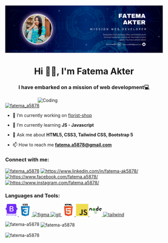![logo](https://github.com/fatema-a5878/fatema-a5878/blob/main/Banner-logo.png)
<h1 align="center">Hi 🥰👋, I'm Fatema Akter</h1>
<h3 align="center">I have embarked on a mission of web development💻</h3>
<img align="right" alt="Coding" width="400" src="https://cdn.dribbble.com/users/330915/screenshots/3587000/10_coding_dribbble.gif">

<p align="left"> <a href="https://twitter.com/fatema_a5878" target="blank"><img src="https://img.shields.io/twitter/follow/fatema_a5878?logo=twitter&style=for-the-badge" alt="fatema_a5878" /></a> </p>

- 🔭 I’m currently working on [florist-shop](https://github.com/fatema-a5878/florist-shop)

- 🌱 I’m currently learning **JS - Javascript**

- 💬 Ask me about **HTML5, CSS3, Tailwind CSS, Bootstrap 5**

- 📫 How to reach me **fatema.a5878@gmail.com**

<h3 align="left">Connect with me:</h3>
<p align="left">
<a href="https://twitter.com/fatema_a5878" target="blank"><img align="center" src="https://raw.githubusercontent.com/rahuldkjain/github-profile-readme-generator/master/src/images/icons/Social/twitter.svg" alt="fatema_a5878" height="30" width="40" /></a>
<a href="https://linkedin.com/in/https://www.linkedin.com/in/fatema-ak5878/" target="blank"><img align="center" src="https://raw.githubusercontent.com/rahuldkjain/github-profile-readme-generator/master/src/images/icons/Social/linked-in-alt.svg" alt="https://www.linkedin.com/in/fatema-ak5878/" height="30" width="40" /></a>
<a href="https://fb.com/https://www.facebook.com/fatema.a5878/" target="blank"><img align="center" src="https://raw.githubusercontent.com/rahuldkjain/github-profile-readme-generator/master/src/images/icons/Social/facebook.svg" alt="https://www.facebook.com/fatema.a5878/" height="30" width="40" /></a>
<a href="https://instagram.com/https://www.instagram.com/fatema.a5878/" target="blank"><img align="center" src="https://raw.githubusercontent.com/rahuldkjain/github-profile-readme-generator/master/src/images/icons/Social/instagram.svg" alt="https://www.instagram.com/fatema.a5878/" height="30" width="40" /></a>
</p>

<h3 align="left">Languages and Tools:</h3>
<p align="left"> <a href="https://getbootstrap.com" target="_blank" rel="noreferrer"> <img src="https://raw.githubusercontent.com/devicons/devicon/master/icons/bootstrap/bootstrap-plain-wordmark.svg" alt="bootstrap" width="40" height="40"/> </a> <a href="https://www.w3schools.com/css/" target="_blank" rel="noreferrer"> <img src="https://raw.githubusercontent.com/devicons/devicon/master/icons/css3/css3-original-wordmark.svg" alt="css3" width="40" height="40"/> </a> <a href="https://www.figma.com/" target="_blank" rel="noreferrer"> <img src="https://www.vectorlogo.zone/logos/figma/figma-icon.svg" alt="figma" width="40" height="40"/> </a> <a href="https://git-scm.com/" target="_blank" rel="noreferrer"> <img src="https://www.vectorlogo.zone/logos/git-scm/git-scm-icon.svg" alt="git" width="40" height="40"/> </a> <a href="https://www.w3.org/html/" target="_blank" rel="noreferrer"> <img src="https://raw.githubusercontent.com/devicons/devicon/master/icons/html5/html5-original-wordmark.svg" alt="html5" width="40" height="40"/> </a> <a href="https://developer.mozilla.org/en-US/docs/Web/JavaScript" target="_blank" rel="noreferrer"> <img src="https://raw.githubusercontent.com/devicons/devicon/master/icons/javascript/javascript-original.svg" alt="javascript" width="40" height="40"/> </a> <a href="https://nodejs.org" target="_blank" rel="noreferrer"> <img src="https://raw.githubusercontent.com/devicons/devicon/master/icons/nodejs/nodejs-original-wordmark.svg" alt="nodejs" width="40" height="40"/> </a> <a href="https://tailwindcss.com/" target="_blank" rel="noreferrer"> <img src="https://www.vectorlogo.zone/logos/tailwindcss/tailwindcss-icon.svg" alt="tailwind" width="40" height="40"/> </a> </p>

<p><img align="left" src="https://github-readme-stats.vercel.app/api/top-langs?username=fatema-a5878&show_icons=true&locale=en&layout=compact" alt="fatema-a5878" /></p>

<p>&nbsp;<img align="center" src="https://github-readme-stats.vercel.app/api?username=fatema-a5878&show_icons=true&locale=en" alt="fatema-a5878" /></p>

<p><img align="center" src="https://github-readme-streak-stats.herokuapp.com/?user=fatema-a5878&" alt="fatema-a5878" /></p>
